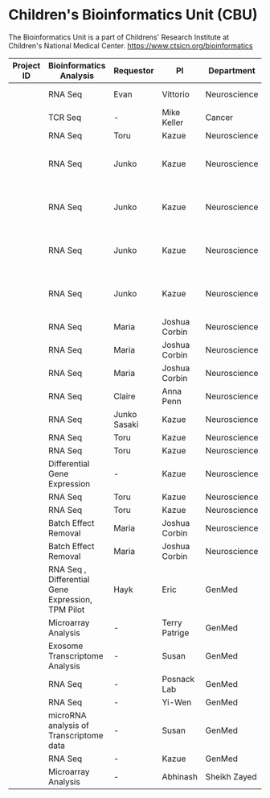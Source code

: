 # Children's Bioinformatics Unit (CBU)

The Bioinformatics Unit is a part of Childrens' Research Institute at Children's National Medical Center.
<https://www.ctsicn.org/bioinformatics>

|Project ID| Bioinformatics Analysis  | Requestor   | PI             | Department    | Status | Tags  | Done By |
|----------| -----------------------  |:----------- | -------------- | ----------    | ------ |------ |------ |
| |RNA Seq | Evan       | Vittorio  | Neuroscience  | `Ongoing` | TRAP Pilot | Payal |
| |TCR Seq | -       | Mike Keller  | Cancer  | `Ongoing` | TCR Pilot | Payal |
| |RNA Seq | Toru       | Kazue  | Neuroscience  | `Ongoing` | G216 | Payal |
| |RNA Seq | Junko       | Kazue  | Neuroscience  | `Done` | G193 old PE, Mouse| Payal |
| |RNA Seq | Junko       | Kazue  | Neuroscience  | `Done` | G193 new PE, Mouse | Payal |
| |RNA Seq | Junko       | Kazue  | Neuroscience  | `Done` | G193 old SE, Mouse | Payal |
| |RNA Seq | Junko       | Kazue  | Neuroscience  | `Done` | G193 old SE, Mouse | Payal |
| |RNA Seq | Maria       | Joshua Corbin  | Neuroscience  | `Done` | |Payal |
| |RNA Seq  | Maria       | Joshua Corbin  | Neuroscience  | `Done` | |Payal |
| |RNA Seq  | Maria       | Joshua Corbin  | Neuroscience  | `Done` | |Payal |
| |RNA Seq  | Claire       | Anna Penn  | Neuroscience  | `Done` | |Payal |
| |RNA Seq  | Junko Sasaki       | Kazue  | Neuroscience  | `Done` | |Payal |
| |RNA Seq  |Toru       | Kazue  | Neuroscience  | `Done` | |Payal |
| |RNA Seq  | Toru       | Kazue  | Neuroscience  | `Done`| |Payal |
| |Differential Gene Expression                  |   -    | Kazue  | Neuroscience  | `Done` | |Payal |
| |RNA Seq  | Toru       | Kazue   | Neuroscience  | `Done`| |Payal |
| |RNA Seq  | Toru       | Kazue   | Neuroscience  | `Done` | |Payal |
| |Batch Effect Removal | Maria       | Joshua Corbin  | Neuroscience  | `Done` | |Payal |
| |Batch Effect Removal | Maria       | Joshua Corbin  | Neuroscience  | `Done` | |Payal |
| |RNA Seq , Differential Gene Expression, TPM Pilot | Hayk       | Eric  | GenMed  | `Done` | |Payal, Surajit |
| |Microarray Analysis | -       | Terry Patrige  | GenMed  | `Done` | |Surajit |
| |Exosome Transcriptome Analysis    | -      | Susan | GenMed | `Done` | |Surajit |
| |RNA Seq  | -     | Posnack Lab  | GenMed  | `Done` | |Surajit |
| |RNA Seq | -     | Yi-Wen  | GenMed  | `Done` | |Surajit |
| |microRNA analysis of Transcriptome data | -     | Susan  | GenMed  | `Done` | |Surajit |
| |RNA Seq | -     | Kazue  | GenMed  | `Done` | |Surajit |
| |Microarray Analysis  | -       | Abhinash  | Sheikh Zayed  | `Done` | |Surajit |

